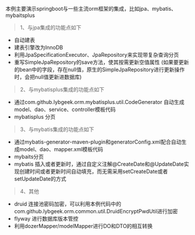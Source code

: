 本例主要演示springboot与一些主流orm框架的集成，比如jpa、mybatis、mybaitsplus

> 1、与jpa集成的功能点如下
  - 自动建表
  - 建表引擎改为InnoDB
  - 利用JpaSpecificationExecutor、JpaRepository来实现带复杂查询分页
  - 重写SimpleJpaRepository的save方法，使其按需更新空值属性
   (如果要更新的bean中的字段，存在null值，原生的SimpleJpaRepository进行更新操作时，会把null值更新进数据库)
   
> 2、与mybatisplus集成的功能点如下
  - 通过com.github.lybgeek.orm.mybatisplus.util.CodeGenerator 自动生成model、dao、service、controller模板代码
  - mybatisplus 分页

> 3、与mybatis集成的功能点如下
  - 通过mybatis-generator-maven-plugin和generatorConfig.xml配合自动生成model、dao、mapper.xml模板代码
  - mybaits分页
  - mybatis 插入或者更新时，通过自定义注解@CreateDate和@UpdateDate实现创建时间或者更新时间自动填充，而无需采用setCreateDate或者setUpdateDate的方式

> 4、其他
  - druid 连接池密码加密，可以利用本例代码中的com.github.lybgeek.orm.common.util.DruidEncryptPwdUtil进行加密
  - flyway 进行数据库版本管控
  - 利用dozerMapper/modelMapper进行DO和DTO的相互转换
 
 
  